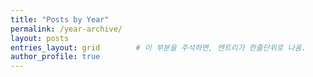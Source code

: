 ```yaml
---
title: "Posts by Year"
permalink: /year-archive/
layout: posts
entries_layout: grid        # 이 부분을 주석하면, 엔트리가 한줄단위로 나옴.
author_profile: true
---
```


